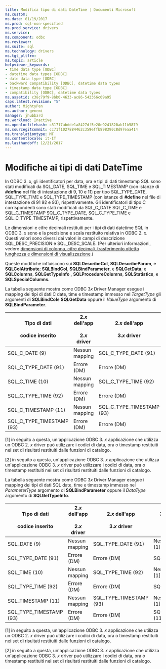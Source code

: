 ```yaml
---
title: Modifica tipo di dati DateTime | Documenti Microsoft
ms.custom: 
ms.date: 01/19/2017
ms.prod: sql-non-specified
ms.prod_service: drivers
ms.service: 
ms.component: odbc
ms.reviewer: 
ms.suite: sql
ms.technology: drivers
ms.tgt_pltfrm: 
ms.topic: article
helpviewer_keywords:
- time data type [ODBC]
- datetime data types [ODBC]
- date data type [ODBC]
- backward compatibility [ODBC], datetime data types
- timestamp data type [ODBC]
- compatibility [ODBC], datetime data types
ms.assetid: c38c79f9-8bb0-4633-ac86-542366c09a95
caps.latest.revision: "5"
author: MightyPen
ms.author: genemi
manager: jhubbard
ms.workload: Inactive
ms.openlocfilehash: c81717abdde1a8427df5e20e9241820ab11b5879
ms.sourcegitcommit: cc71f1027884462c359effb898390c8d97eaa414
ms.translationtype: MT
ms.contentlocale: it-IT
ms.lasthandoff: 12/21/2017
---
```

# <a name="datetime-data-type-changes"></a>Modifiche ai tipi di dati DateTime
In ODBC 3. *x*, gli identificatori per data, ora e tipi di dati timestamp SQL sono stati modificati da SQL_DATE, SQL_TIME e SQL_TIMESTAMP (con istanze di **#define** nel file di intestazione di 9, 10 e 11) per tipo SQL_TYPE_DATE, SQL_TYPE_TIME e SQL_TYPE_TIMESTAMP (con istanze di **#define** nel file di intestazione di 91 92 e 93), rispettivamente. Gli identificatori di tipo C corrispondenti sono stati modificati da SQL_C_DATE SQL_C_TIME e SQL_C_TIMESTAMP SQL_C_TYPE_DATE, SQL_C_TYPE_TIME e SQL_C_TYPE_TIMESTAMP, rispettivamente.  
  
 Le dimensioni e cifre decimali restituiti per i tipi di dati datetime SQL in ODBC 3. *x* sono e la precisione e scala restituito relativa in ODBC 2. *x*. Questi valori sono diversi dai valori in campi di descrizione SQL_DESC_PRECISION e SQL_DESC_SCALE. (Per ulteriori informazioni, vedere [dimensioni di colonna, cifre decimali, trasferimento ottetto lunghezza e dimensioni di visualizzazione](../../../odbc/reference/appendixes/column-size-decimal-digits-transfer-octet-length-and-display-size.md).)  
  
 Queste modifiche influiscono sui **SQLDescribeCol**, **SQLDescribeParam**, e **SQLColAttribute**; **SQLBindCol**, **SQLBindParameter**, e **SQLGetData**; e **SQLColumns**, **SQLGetTypeInfo** , **SQLProcedureColumns**, **SQLStatistics**, e **SQLSpecialColumns**.  
  
 La tabella seguente mostra come ODBC 3*x* Driver Manager esegue i mapping dei tipi di dati C date, time e timestamp immesso nel *TargetType* gli argomenti di **SQLBindCol**e **SQLGetData** oppure il *ValueType* argomento di **SQLBindParameter**.  
  
|Tipo di dati<br /><br /> codice inserito|2.*x* dell'app<br /><br /> 2.*x* driver|2.*x* dell'app<br /><br /> 3.*x* driver|3.*x* dell'app<br /><br /> 2.*x* driver|3.*x* dell'app<br /><br /> 3.*x* driver|  
|--------------------------------|-----------------------------------|-----------------------------------|-----------------------------------|-----------------------------------|  
|SQL_C_DATE (9)|Nessun mapping|SQL_C_TYPE_DATE (91)|Nessun mapping [1]|SQL_C_TYPE_DATE (91)|  
|SQL_C_TYPE_DATE (91)|Errore (DM)|Errore (DM)|SQL_C_DATE (9)|Nessun mapping [2]|  
|SQL_C_TIME (10)|Nessun mapping|SQL_C_TYPE_TIME (92)|Nessun mapping [1]|SQL_C_TYPE_TIME (92)|  
|SQL_C_TYPE_TIME (92)|Errore (DM)|Errore (DM)|SQL_C_TIME (10)|Nessun mapping [2]|  
|SQL_C_TIMESTAMP (11)|Nessun mapping|SQL_C_TYPE_TIMESTAMP (93)|Nessun mapping [1]|SQL_C_TYPE_TIMESTAMP (93)|  
|SQL_C_TYPE_TIMESTAMP (93)|Errore (DM)|Errore (DM)|SQL_C_TIMESTAMP (11)|Nessun mapping [2]|  
  
 [1] in seguito a questa, un'applicazione ODBC 3. *x* applicazione che utilizza un ODBC 2. *x* driver può utilizzare i codici di data, ora o timestamp restituiti nei set di risultati restituiti dalle funzioni di catalogo.  
  
 [2] in seguito a questa, un'applicazione ODBC 3. *x* applicazione che utilizza un'applicazione ODBC 3. *x* driver può utilizzare i codici di data, ora o timestamp restituiti nei set di risultati restituiti dalle funzioni di catalogo.  
  
 La tabella seguente mostra come ODBC 3*x* Driver Manager esegue i mapping dei tipi di dati SQL date, time e timestamp immesso nel *ParameterType* argomento di **SQLBindParameter**  oppure il *DataType* argomento di **SQLGetTypeInfo**.  
  
|Tipo di dati<br /><br /> codice inserito|2.*x* dell'app<br /><br /> 2.*x* driver|2.*x* dell'app<br /><br /> 3.*x* driver|3.*x* dell'app<br /><br /> 2.*x* driver|3.*x* dell'app<br /><br /> 3.*x* driver|  
|--------------------------------|-----------------------------------|-----------------------------------|-----------------------------------|-----------------------------------|  
|SQL_DATE (9)|Nessun mapping|SQL_TYPE_DATE (91)|Nessun mapping [1]|SQL_TYPE_DATE (91)|  
|SQL_TYPE_DATE (91)|Errore (DM)|Errore (DM)|SQL_DATE (9)|Nessun mapping [2]|  
|SQL_TIME (10)|Nessun mapping|SQL_TYPE_TIME (92)|Nessun mapping [1]|SQL_TYPE_TIME (92)|  
|SQL_TYPE_TIME (92)|Errore (DM)|Errore (DM)|SQL_TIME (10)|Nessun mapping [2]|  
|SQL_TIMESTAMP (11)|Nessun mapping|SQL_TYPE_TIMESTAMP (93)|Nessun mapping [1]|SQL_TYPE_TIMESTAMP (93)|  
|SQL_TYPE_TIMESTAMP (93)|Errore (DM)|Errore (DM)|SQL_TIMESTAMP (11)|Nessun mapping [2]|  
  
 [1] in seguito a questa, un'applicazione ODBC 3. *x* applicazione che utilizza un ODBC 2. *x* driver può utilizzare i codici di data, ora o timestamp restituiti nei set di risultati restituiti dalle funzioni di catalogo.  
  
 [2] in seguito a questa, un'applicazione ODBC 3. *x* applicazione che utilizza un'applicazione ODBC 3. *x* driver può utilizzare i codici di data, ora o timestamp restituiti nei set di risultati restituiti dalle funzioni di catalogo.
